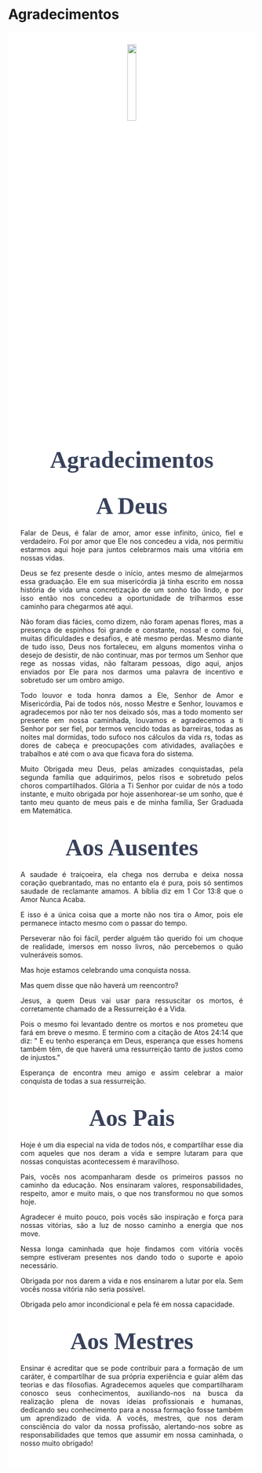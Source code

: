 # **Agradecimentos**

<style>

body { 
  background-image: url("../imagens-2/fundo7.png");
  background-repeat: no-repeat;
  background-attachment: fixed;
  background-position: center; 
}

#example3 {
  border-radius: 6px;
  padding: 25px;
  background-color: white;
  background-repeat: no-repeat;
  background-origin: content-box;
  background-position: center;
}
</style>

<link href="https://fonts.googleapis.com/css?family=Dancing+Script&display=swap" rel="stylesheet">

<div id="example3">
<center><img src="../imagens/turma2.png" style="width:20%"/></center>


<center> 

<h1 style="font-family:'Dancing Script', cursive; color:#38425B;"><font size="12"><strong>Agradecimentos</strong></font></h1>

 
<h1 style="font-family:'Dancing Script', cursive; color:#38425B;"><font size="8"><strong>A Deus</strong></font></h1>

<p style="text-align: justify;">
 Falar de Deus, é falar de amor, amor esse infinito, único, fiel e verdadeiro. Foi por amor que Ele nos concedeu a vida, nos permitiu estarmos aqui hoje para juntos celebrarmos mais uma vitória em nossas vidas.  </p>

<p style="text-align: justify;">
Deus se fez presente desde o início, antes mesmo de almejarmos essa graduação. Ele em sua misericórdia já tinha escrito em nossa história de vida uma concretização de um sonho tão lindo, e por isso então nos concedeu a oportunidade de trilharmos esse caminho para chegarmos até aqui. </p> 

<p style="text-align: justify;">
Não foram dias fácies, como dizem, não foram apenas flores, mas a presença de espinhos foi grande e constante, nossa! e como foi, muitas dificuldades e desafios, e até mesmo perdas. Mesmo diante de tudo isso, Deus nos fortaleceu, em alguns momentos vinha o desejo de desistir, de não continuar, mas por termos um Senhor que rege as nossas vidas, não faltaram pessoas, digo aqui, anjos enviados por Ele para nos darmos uma palavra de incentivo e sobretudo ser um ombro amigo.  </p>

<p style="text-align: justify;">
Todo louvor e toda honra damos a Ele, Senhor de Amor e Misericórdia, Pai de todos nós, nosso Mestre e Senhor, louvamos e agradecemos por não ter nos deixado sós, mas a todo momento ser presente em nossa caminhada, louvamos e agradecemos a ti Senhor por ser fiel, por termos vencido todas as barreiras, todas as noites mal dormidas, todo sufoco nos cálculos da vida rs, todas as  dores de cabeça e preocupações com atividades, avaliações e trabalhos e até com o ava que ficava fora do sistema. </p> 

<p style="text-align: justify;">
Muito Obrigada meu Deus, pelas amizades conquistadas, pela segunda família que adquirimos, pelos risos e sobretudo pelos choros compartilhados. Glória a Ti Senhor por cuidar de nós a todo instante, e muito obrigada por hoje assenhorear-se um sonho, que é tanto meu quanto de meus pais e de minha família, Ser Graduada em Matemática.  
</p>

 
<h1 style="font-family:'Dancing Script', cursive; color:#38425B;"><font size="8"><strong>Aos Ausentes</strong></font></h1>

<p style="text-align: justify;">
A saudade é traiçoeira, ela chega nos derruba e deixa nossa coração quebrantado, mas no entanto ela é pura, pois só sentimos saudade de reclamante amamos.
A bíblia diz em 1 Cor 13:8 que o Amor Nunca Acaba. 
</p>


<p style="text-align: justify;">
E isso é a única coisa que a morte não nos tira o Amor, pois ele permanece intacto mesmo com o passar do tempo. 
</p>

<p style="text-align: justify;">
Perseverar não foi fácil, perder alguém tão querido foi um choque de realidade, imersos em nosso livros, não percebemos o quão vulneráveis somos.
</p>


<p style="text-align: justify;">
Mas hoje estamos celebrando uma conquista nossa.
</p>


<p style="text-align: justify;">
Mas quem disse que não haverá um reencontro? 
</p>


<p style="text-align: justify;">
Jesus, a quem Deus vai usar para ressuscitar os mortos, é corretamente chamado de a Ressurreição é a Vida.
</p>

<p style="text-align: justify;">
Pois o mesmo foi levantado dentre os mortos e nos prometeu que fará em breve o mesmo.  E termino com a citação de Atos 24:14 que diz: " E eu tenho esperança em Deus, esperança que esses homens também têm, de que haverá uma ressurreição tanto de justos como de injustos."
</p>

<p style="text-align: justify;">
Esperança de encontra meu amigo e assim celebrar a maior conquista de todas a sua ressurreição.
</p>












<h1 style="font-family:'Dancing Script', cursive; color:#38425B;"><font size="8"><strong>Aos Pais</strong></font></h1>

<p style="text-align: justify;">

</p>

<p style="text-align: justify;">
Hoje é um dia especial na vida de todos nós, e compartilhar esse dia com aqueles que nos deram a vida e sempre lutaram para que nossas conquistas acontecessem é maravilhoso.</p>

<p style="text-align: justify;">
Pais, vocês nos acompanharam desde os primeiros passos no caminho da educação. Nos ensinaram valores, responsabilidades, respeito, amor e muito mais, o que nos transformou no que somos hoje.</p>

<p style="text-align: justify;">
Agradecer é muito pouco, pois vocês são inspiração e força para nossas vitórias, são a luz de nosso caminho a energia que nos move.</p>

<p style="text-align: justify;">
Nessa longa caminhada que hoje findamos com vitória vocês sempre estiveram presentes nos dando todo o suporte e apoio necessário.</p>

<p style="text-align: justify;">
Obrigada por nos darem a vida e nos ensinarem a lutar por ela. Sem vocês nossa vitória não seria possível. </p>

<p style="text-align: justify;">
Obrigada pelo amor incondicional e pela fé em nossa capacidade.
</p>


<h1 style="font-family:'Dancing Script', cursive; color:#38425B;"><font size="8"><strong>Aos Mestres</strong></font></h1>


<p style="text-align: justify;">
Ensinar é acreditar que se pode contribuir para a formação de um caráter, é compartilhar de sua própria experiência e guiar além das teorias e das filosofias. Agradecemos aqueles que compartilharam conosco seus conhecimentos, auxiliando-nos na busca da realização plena de novas ideias profissionais e humanas, dedicando seu conhecimento para a nossa formação fosse também um aprendizado de vida. A vocês, mestres, que nos deram consciência do valor da nossa profissão, alertando-nos sobre as responsabilidades que temos que assumir em nossa caminhada, o nosso muito obrigado!</p>

</div>





